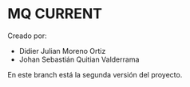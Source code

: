 # MQ CURRENT
Creado por:
- Didier Julian Moreno Ortiz
- Johan Sebastián Quitian Valderrama
  
En este branch está la segunda versión del proyecto.
